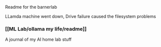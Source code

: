 Readme for the barnerlab 


LLamda machine went down, Drive failure caused the filesystem problems 

### [[ML Lab/ollama my life/readme]]
A journal of my AI home lab stuff



